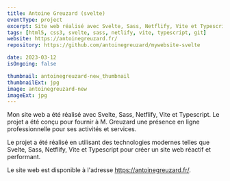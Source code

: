 ```yaml
---
title: Antoine Greuzard (svelte)
eventType: project
excerpt: Site web réalisé avec Svelte, Sass, Netflify, Vite et Typescript pour Antoine Greuzard.
tags: [html5, css3, svelte, sass, netlify, vite, typescript, git]
website: https://antoinegreuzard.fr/
repository: https://github.com/antoinegreuzard/mywebsite-svelte

date: 2023-03-12
isOngoing: false

thumbnail: antoinegreuzard-new_thumbnail
thumbnailExt: jpg
image: antoinegreuzard-new
imageExt: jpg
---
```


Mon site web a été réalisé avec Svelte, Sass, Netflify, Vite et Typescript. Le projet a été conçu pour fournir à M. Greuzard une présence en ligne professionnelle pour ses activités et services.

Le projet a été réalisé en utilisant des technologies modernes telles que Svelte, Sass, Netflify, Vite et Typescript pour créer un site web réactif et performant.

Le site web est disponible à l'adresse https://antoinegreuzard.fr/.
